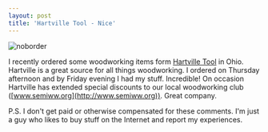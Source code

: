 ```yaml
---
layout: post  
title: 'Hartville Tool - Nice'
---
```

![noborder](http://cdn.hartvilletool.com/images/logo.png)

I recently ordered some woodworking items form [Hartville Tool](http://hartvilletool.com) in Ohio. Hartville is a great source for all things woodworking. I ordered on Thursday afternoon and by Friday evening I had my stuff. Incredible! On occasion Hartville has extended special discounts to our local woodworking club ([www.semiww.org](http://www.semiww.org)). Great company.

P.S. I don't get paid or otherwise compensated for these comments. I'm just a guy who likes to buy stuff on the Internet and report my experiences.
